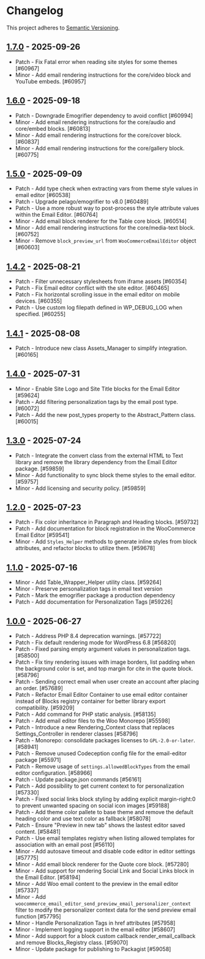 # Changelog 

This project adheres to [Semantic Versioning](https://semver.org/spec/v2.0.0.html).

## [1.7.0](https://github.com/woocommerce/email-editor/releases/tag/1.7.0) - 2025-09-26 

-   Patch - Fix Fatal error when reading site styles for some themes [#60967]
-   Minor - Add email rendering instructions for the core/video block and YouTube embeds. [#60957]

## [1.6.0](https://github.com/woocommerce/email-editor/releases/tag/1.6.0) - 2025-09-18 

-   Patch - Downgrade Emogrifier dependency to avoid conflict [#60994]
-   Minor - Add email rendering instructions for the core/audio and core/embed blocks. [#60813]
-   Minor - Add email rendering instructions for the core/cover block. [#60837]
-   Minor - Add email rendering instructions for the core/gallery block. [#60775]

## [1.5.0](https://github.com/woocommerce/email-editor/releases/tag/1.5.0) - 2025-09-09 

-   Patch - Add type check when extracting vars from theme style values in email editor [#60538]
-   Patch - Upgrade pelago/emogrifier to v8.0 [#60489]
-   Patch - Use a more robust way to post-process the style attribute values within the Email Editor. [#60764]
-   Minor - Add email block renderer for the Table core block. [#60514]
-   Minor - Add email rendering instructions for the core/media-text block. [#60752]
-   Minor - Remove `block_preview_url` from `WooCommerceEmailEditor` object [#60603]

## [1.4.2](https://github.com/woocommerce/email-editor/releases/tag/1.4.2) - 2025-08-21 

-   Patch - Filter unnecessary stylesheets from iframe assets [#60354]
-   Patch - Fix Email editor conflict with the site editor. [#60465]
-   Patch - Fix horizontal scrolling issue in the email editor on mobile devices. [#60355]
-   Patch - Use custom log filepath defined in WP_DEBUG_LOG when specified. [#60255]

## [1.4.1](https://github.com/woocommerce/email-editor/releases/tag/1.4.1) - 2025-08-08 

-   Patch - Introduce new class Assets_Manager to simplify integration. [#60165]

## [1.4.0](https://github.com/woocommerce/email-editor/releases/tag/1.4.0) - 2025-07-31 

-   Minor - Enable Site Logo and Site Title blocks for the Email Editor [#59624]
-   Patch - Add filtering personalization tags by the email post type. [#60072]
-   Patch - Add the new post_types property to the Abstract_Pattern class. [#60015]

## [1.3.0](https://github.com/woocommerce/email-editor/releases/tag/1.3.0) - 2025-07-24 

-   Patch - Integrate the convert class from the external HTML to Text library and remove the library dependency from the Email Editor package. [#59859]
-   Minor - Add functionality to sync block theme styles to the email editor. [#59757]
-   Minor - Add licensing and security policy. [#59859]

## [1.2.0](https://github.com/woocommerce/email-editor/releases/tag/1.2.0) - 2025-07-23 

-   Patch - Fix color inheritance in Paragraph and Heading blocks. [#59732]
-   Patch - Add documentation for block registration in the WooCommerce Email Editor [#59541]
-   Minor - Add `Styles_Helper` methods to generate inline styles from block attributes, and refactor blocks to utilize them. [#59678]

## [1.1.0](https://github.com/woocommerce/email-editor/releases/tag/1.1.0) - 2025-07-16 

-   Minor - Add Table_Wrapper_Helper utility class. [#59264]
-   Minor - Preserve personalization tags in email text version
-   Patch - Mark the emogrifier package a production dependency
-   Patch - Add documentation for Personalization Tags [#59226]

## [1.0.0](https://github.com/woocommerce/email-editor/releases/tag/1.0.0) - 2025-06-27 

-   Patch - Address PHP 8.4 deprecation warnings. [#57722]
-   Patch - Fix default rendering mode for WordPress 6.8 [#56820]
-   Patch - Fixed parsing empty argument values in personalization tags. [#58500]
-   Patch - Fix tiny rendering issues with image borders, list padding when the background color is set, and top margin for cite in the quote block. [#58796]
-   Patch - Sending correct email when user create an account after placing an order. [#57689]
-   Patch - Refactor Email Editor Container to use email editor container instead of Blocks registry container for better library export compatibility. [#59209]
-   Patch - Add command for PHP static analysis. [#58135]
-   Patch - Add email editor files to the Woo Monorepo [#55598]
-   Patch - Introduce a new Rendering_Context class that replaces Settings_Controller in renderer classes [#58796]
-   Patch - Monorepo: consolidate packages licenses to `GPL-2.0-or-later`. [#58941]
-   Patch - Remove unused Codeception config file for the email-editor package [#55971]
-   Patch - Remove usage of `settings.allowedBlockTypes` from the email editor configuration. [#58966]
-   Patch - Update package.json commands [#56161]
-   Patch - Add possibility to get current context to for personalization [#57330]
-   Patch - Fixed social links block styling by adding explicit margin-right:0 to prevent unwanted spacing on social icon images [#59188]
-   Patch - Add theme color pallete to base theme and remove the default heading color and use text color as fallback [#58078]
-   Patch - Ensure "Preview in new tab" shows the lastest editor saved content. [#58481]
-   Patch - Use email templates registry when listing allowed templates for association with an email post [#56110]
-   Minor - Add autosave timeout and disable code editor in editor settings [#57775]
-   Minor - Add email block renderer for the Quote core block. [#57280]
-   Minor - Add support for rendering Social Link and Social Links block in the Email Editor. [#58194]
-   Minor - Add Woo email content to the preview in the email editor [#57337]
-   Minor - Add `woocommerce_email_editor_send_preview_email_personalizer_context` filter to modify the personalizer context data for the send preview email function [#57795]
-   Minor - Handle Personalization Tags in href attributes [#57958]
-   Minor - Implement logging support in the email editor [#58607]
-   Minor - Add support for a block custom callback render_email_callback and remove Blocks_Registry class. [#59070]
-   Minor - Update package for publishing to Packagist [#59058]
